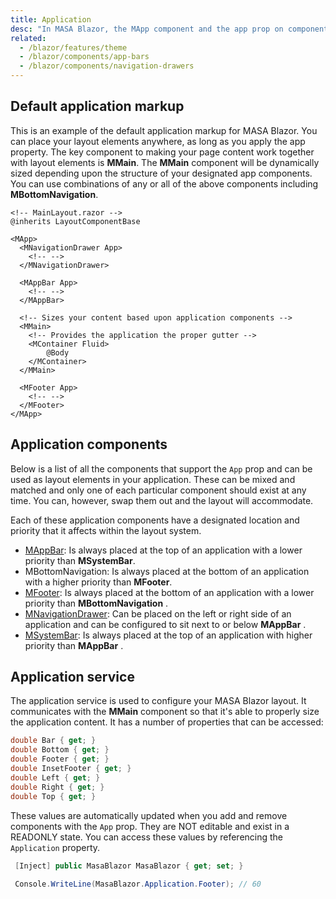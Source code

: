```yaml
---
title: Application
desc: "In MASA Blazor, the MApp component and the app prop on components like **MNavigationDrawer**, **MAppBar**, **MFooter** and more, help bootstrap your application with the proper sizing around <MMain> component. This allows you to create truly unique interfaces without the hassle of managing your layout sizing. The **MApp** component is REQUIRED for all applications. This is the mount point for many of MASA Blazor's components and functionality and ensures that it propagates the default application variant (dark/light) to children components and also ensures proper cross-browser support for certain click events in browsers like Safari. **MApp** should only be rendered within your application ONCE."
related:
  - /blazor/features/theme
  - /blazor/components/app-bars
  - /blazor/components/navigation-drawers
---
```


<app-alert type="error" content="In order for your application to work properly, you must wrap it in a **MApp** component. This component is required for ensuring 
proper cross-browser compatibility. MASA Blazor doesn't support multiple isolated MASA Blazor instances on a page. **MApp** can exist 
anywhere inside the body of your app, however, there should only be one and it must be the parent of ALL MASA Blazor components.">
</app-alert>

<app-alert type="info" content="If you are using multiple layouts in your application you will need to ensure each root layout file that will contain MASA Blazor 
components has a MApp at the root of its template."></app-alert>

## Default application markup

This is an example of the default application markup for MASA Blazor. You can place your layout elements anywhere, 
as long as you apply the app property. The key component to making your page content work together with layout elements 
is **MMain**. The **MMain** component will be dynamically sized depending upon the structure of your designated app components. 
You can use combinations of any or all of the above components including **MBottomNavigation**.

```cshtml
<!-- MainLayout.razor -->
@inherits LayoutComponentBase

<MApp>
  <MNavigationDrawer App>
    <!-- -->
  </MNavigationDrawer>

  <MAppBar App>
    <!-- -->
  </MAppBar>

  <!-- Sizes your content based upon application components -->
  <MMain>
    <!-- Provides the application the proper gutter -->
    <MContainer Fluid>
        @Body
    </MContainer>
  </MMain>

  <MFooter App>
    <!-- -->
  </MFooter>
</MApp>

```

<app-alert type="info" content="Applying the `App` prop automatically applies `position:fixed` to the layout element. If your application calls for an absolute element, 
you can overwrite this functionality by using the `Absolute` prop."></app-alert>

## Application components

Below is a list of all the components that support the `App` prop and can be used as layout elements in your application. 
These can be mixed and matched and only one of each particular component should exist at any time. You can, however, 
swap them out and the layout will accommodate. 

Each of these application components have a designated location and priority that it affects within the layout system.

- [MAppBar](/blazor/components/app-bars): Is always placed at the top of an application with a lower priority than **MSystemBar**.
- MBottomNavigation: Is always placed at the bottom of an application with a higher priority than **MFooter**.
- [MFooter](/blazor/components/footers): Is always placed at the bottom of an application with a lower priority than **MBottomNavigation** .
- [MNavigationDrawer](/blazor/components/navigation-drawers): Can be placed on the left or right side of an application and can be configured to sit next to or below **MAppBar** .
- [MSystemBar](/blazor/components/system-bars): Is always placed at the top of an application with higher priority than  **MAppBar** .

## Application service

The application service is used to configure your MASA Blazor layout. It communicates with the **MMain** component so that it's able to properly size the application content. 
It has a number of properties that can be accessed:

```csharp
double Bar { get; }
double Bottom { get; }
double Footer { get; }
double InsetFooter { get; }
double Left { get; }
double Right { get; }
double Top { get; }
```

These values are automatically updated when you add and remove components with the `App` prop. They are NOT editable and exist in a READONLY state. 
You can access these values by referencing the `Application` property.

```csharp
 [Inject] public MasaBlazor MasaBlazor { get; set; }
 
 Console.WriteLine(MasaBlazor.Application.Footer); // 60
```

<app-alert type="error" content="In order for your application to work properly, you must wrap it in a **MApp** component. "></app-alert>


